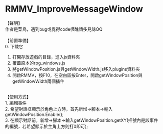 # RMMV_ImproveMessageWindow 

【聲明】</br>
作者是菜鳥，遇到bug或覺得code很醜請多見諒QQ</br>
</br>
【前置準備】</br>
0. 下載它</br>
1. 打開存放遊戲的目錄，進入js資料夾</br>
2. 覆蓋原本的rpg_windows.js</br>
3. 將getWindowPosition.js與getWindowWidth.js移入plugins資料夾</br>
4. 開啟RMMV，按F10，在空白區按Enter，開啟getWindowPosition與getWindowWidth兩個插件</br>
</br>
【使用方式】</br>
1. 編輯事件</br>
2. 希望對話框顯示於角色上方時，首先新增→腳本→輸入getWindowPosition.Enable();</br>
3. 在顯示對話前，新增→腳本→輸入getWindowPosition.getXY(括號內是該事件的編號，若希望顯示於主角上方則打0即可);</br>
